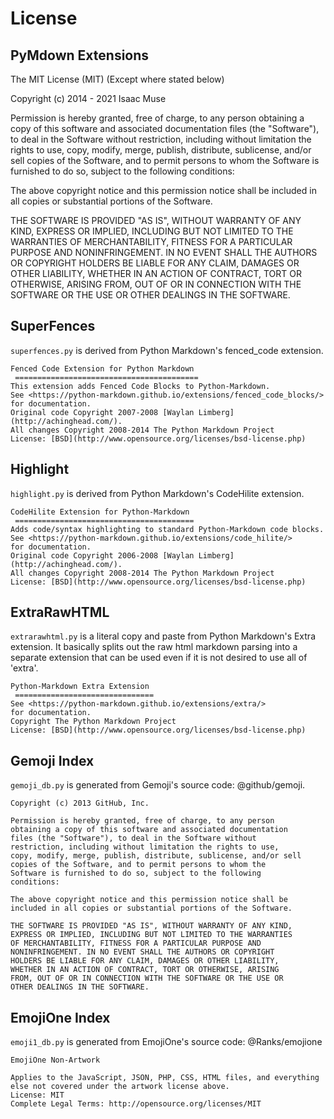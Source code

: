 # License

## PyMdown Extensions

The MIT License (MIT) (Except where stated below)

Copyright (c) 2014 - 2021 Isaac Muse

Permission is hereby granted, free of charge, to any person obtaining a copy
of this software and associated documentation files (the "Software"), to deal
in the Software without restriction, including without limitation the rights
to use, copy, modify, merge, publish, distribute, sublicense, and/or sell
copies of the Software, and to permit persons to whom the Software is
furnished to do so, subject to the following conditions:

The above copyright notice and this permission notice shall be included in all
copies or substantial portions of the Software.

THE SOFTWARE IS PROVIDED "AS IS", WITHOUT WARRANTY OF ANY KIND, EXPRESS OR
IMPLIED, INCLUDING BUT NOT LIMITED TO THE WARRANTIES OF MERCHANTABILITY,
FITNESS FOR A PARTICULAR PURPOSE AND NONINFRINGEMENT. IN NO EVENT SHALL THE
AUTHORS OR COPYRIGHT HOLDERS BE LIABLE FOR ANY CLAIM, DAMAGES OR OTHER
LIABILITY, WHETHER IN AN ACTION OF CONTRACT, TORT OR OTHERWISE, ARISING FROM,
OUT OF OR IN CONNECTION WITH THE SOFTWARE OR THE USE OR OTHER DEALINGS IN THE
SOFTWARE.

## SuperFences

`superfences.py` is derived from Python Markdown's fenced_code extension.

```
Fenced Code Extension for Python Markdown
 =========================================
This extension adds Fenced Code Blocks to Python-Markdown.
See <https://python-markdown.github.io/extensions/fenced_code_blocks/>
for documentation.
Original code Copyright 2007-2008 [Waylan Limberg](http://achinghead.com/).
All changes Copyright 2008-2014 The Python Markdown Project
License: [BSD](http://www.opensource.org/licenses/bsd-license.php)
```

## Highlight

`highlight.py` is derived from Python Markdown's CodeHilite extension.

```
CodeHilite Extension for Python-Markdown
 ========================================
Adds code/syntax highlighting to standard Python-Markdown code blocks.
See <https://python-markdown.github.io/extensions/code_hilite/>
for documentation.
Original code Copyright 2006-2008 [Waylan Limberg](http://achinghead.com/).
All changes Copyright 2008-2014 The Python Markdown Project
License: [BSD](http://www.opensource.org/licenses/bsd-license.php)
```

## ExtraRawHTML

`extrarawhtml.py` is a literal copy and paste from Python Markdown's Extra extension.
It basically splits out the raw html markdown parsing into a separate extension that can
be used even if it is not desired to use all of 'extra'.

```
Python-Markdown Extra Extension
 ===============================
See <https://python-markdown.github.io/extensions/extra/>
for documentation.
Copyright The Python Markdown Project
License: [BSD](http://www.opensource.org/licenses/bsd-license.php)
```

## Gemoji Index

`gemoji_db.py` is generated from Gemoji's source code: @github/gemoji.

```
Copyright (c) 2013 GitHub, Inc.

Permission is hereby granted, free of charge, to any person
obtaining a copy of this software and associated documentation
files (the "Software"), to deal in the Software without
restriction, including without limitation the rights to use,
copy, modify, merge, publish, distribute, sublicense, and/or sell
copies of the Software, and to permit persons to whom the
Software is furnished to do so, subject to the following
conditions:

The above copyright notice and this permission notice shall be
included in all copies or substantial portions of the Software.

THE SOFTWARE IS PROVIDED "AS IS", WITHOUT WARRANTY OF ANY KIND,
EXPRESS OR IMPLIED, INCLUDING BUT NOT LIMITED TO THE WARRANTIES
OF MERCHANTABILITY, FITNESS FOR A PARTICULAR PURPOSE AND
NONINFRINGEMENT. IN NO EVENT SHALL THE AUTHORS OR COPYRIGHT
HOLDERS BE LIABLE FOR ANY CLAIM, DAMAGES OR OTHER LIABILITY,
WHETHER IN AN ACTION OF CONTRACT, TORT OR OTHERWISE, ARISING
FROM, OUT OF OR IN CONNECTION WITH THE SOFTWARE OR THE USE OR
OTHER DEALINGS IN THE SOFTWARE.
```

## EmojiOne Index

`emoji1_db.py` is generated from EmojiOne's source code: @Ranks/emojione

```
EmojiOne Non-Artwork

Applies to the JavaScript, JSON, PHP, CSS, HTML files, and everything else not covered under the artwork license above.
License: MIT
Complete Legal Terms: http://opensource.org/licenses/MIT
```
